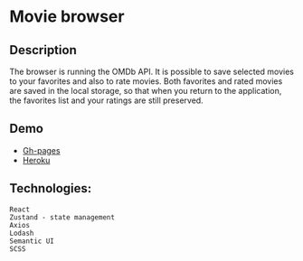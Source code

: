 # Movie browser

## Description

The browser is running the OMDb API. It is possible to save selected movies to your favorites and also to rate movies.
Both favorites and rated movies are saved in the local storage, so that when you return to the application, the favorites list and your ratings are still preserved.

## Demo

- [Gh-pages](https://bysiuxvx.github.io/react-movie-browser/)
- [Heroku](https://react-movie-browser.herokuapp.com/)

## Technologies:

    React
    Zustand - state management
    Axios
    Lodash
    Semantic UI
    SCSS
